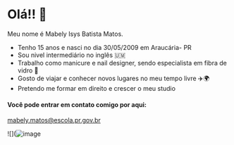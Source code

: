 # Olá!! 👋

Meu nome é Mabely Isys Batista Matos.

  * Tenho 15 anos e nasci no dia 30/05/2009 em Araucária- PR
  * Sou nivel intermediário no inglês 🇺🇲
  * Trabalho como manicure e nail designer, sendo especialista em fibra de vidro 💅
  * Gosto de viajar e conhecer novos lugares no meu tempo livre ✈️🌍
  * Pretendo me formar em direito e crescer o meu studio

#### Você pode entrar em contato comigo por aqui:
 mabely.matos@escola.pr.gov.br

 
 
![](![image](https://github.com/user-attachments/assets/3bd7007c-e705-4ca3-8bf5-45f20dcbadf8)

  





<!--
**mabelymatos/mabelymatos** is a ✨ _special_ ✨ repository because its `README.md` (this file) appears on your GitHub profile.
-->
